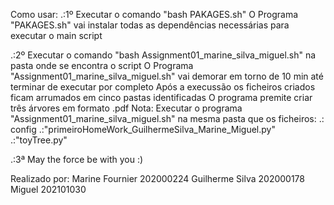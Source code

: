 Como usar:
.:1º Executar o comando "bash PAKAGES.sh" 
	O Programa "PAKAGES.sh" vai instalar todas as dependências necessárias para executar o main script

.:2º Executar o comando "bash Assignment01_marine_silva_miguel.sh" na pasta onde se encontra o script
	O Programa "Assignment01_marine_silva_miguel.sh" vai demorar em torno de 10 min até terminar de executar por completo
	Após a execussão os ficheiros criados ficam arrumados em cinco pastas identificadas
	O programa premite criar três árvores em formato .pdf
	Nota: Executar o programa "Assignment01_marine_silva_miguel.sh" na mesma pasta que os ficheiros: 
	.: config
	.:"primeiroHomeWork_GuilhermeSilva_Marine_Miguel.py"
	.:"toyTree.py"

.:3ª May the force be with you :)

Realizado por:
Marine Fournier 202000224
Guilherme Silva 202000178
Miguel 202101030
    
